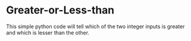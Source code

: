 # Greater-or-Less-than
This simple python code will tell which of the two integer inputs is greater and which is lesser than the other.
